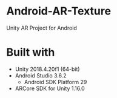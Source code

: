# Android-AR-Texture
 Unity AR Project for Android


# Built with
- Unity 2018.4.20f1 (64-bit)
- Android Studio 3.6.2
  - Android SDK Platform 29
- ARCore SDK for Unity 1.16.0
